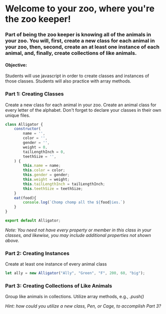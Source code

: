 # Welcome to your zoo, where you're the zoo keeper!
### Part of being the zoo keeper is knowing all of the animals in your zoo. You will, first, create a new class for each animal in your zoo, then, second, create an at least one instance of each animal, and, finally, create collections of like animals.

#### Objective:
Students will use javascript in order to create classes and instances of those classes. Students will also practice with array methods.

### Part 1: Creating Classes
Create a new class for each animal in your zoo.  Create an animal class for every letter of the alphabet. Don't forget to declare your classes in their own unique files.
```js
class Alligator {
    constructor(
        name = '',
        color = '',
        gender = '',
        weight = 0,
        tailLengthInch = 0,
        teethSize = '',
    ) {
        this.name = name;
        this.color = color;
        this.gender = gender;
        this.weight = weight;
        this.tailLengthInch = tailLengthInch;
        this.teethSize = teethSize;
    }
    eat(food){
        console.log(`Chomp chomp all the ${food}ies.`)
    }
}

export default Alligator;
```
*Note: You need not have every property or member in this class in your classes, and likewise, you may include additional properties not shown above.*

### Part 2: Creating Instances
Create at least one instance of every animal class
```js
let ally = new Alligator("Ally", "Green", "F", 200, 60, "big");
```

### Part 3: Creating Collections of Like Animals
Group like animals in collections. Utilize array methods, e.g., *.push()* 

*Hint: how could you utilize a new class, Pen, or Cage, to accomplish Part 3?*
